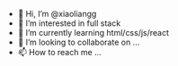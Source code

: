- 👋 Hi, I’m @xiaoliangg
- 👀 I’m interested in full stack
- 🌱 I’m currently learning html/css/js/react
- 💞️ I’m looking to collaborate on ...
- 📫 How to reach me ...

<!---
xiaoliangg/xiaoliangg is a ✨ special ✨ repository because its `README.md` (this file) appears on your GitHub profile.
You can click the Preview link to take a look at your changes.
--->

